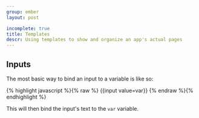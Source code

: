 ```yaml
---
group: ember
layout: post

incomplete: true
title: Templates
descr: Using templates to show and organize an app's actual pages
---
```


## Inputs

The most basic way to bind an input to a variable is like so:

{% highlight javascript %}{% raw %}
{{input value=var}}
{% endraw %}{% endhighlight %}

This will then bind the input's text to the `var` variable.
